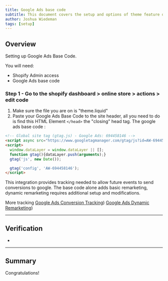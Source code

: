 ```yaml
---
title: Google Ads base code 
subtitle: This document covers the setup and options of theme feature described in the article title
author: Joshua Wiedeman
tags: [setup]
---
```


## Overview

Setting up Google Ads Base Code. 

You will need:
- Shopify Admin access
- Google Ads base code

### Step 1 - Go to the shopify dashboard > online store > actions > edit code

1. Make sure the file you are on is "theme.liquid" 
2. Paste your Google Ads Base Code to the site header, all you need to do is find this HTML Element
`</head>` the "closing" head tag. The google ads base code : 
```html
<!-- Global site tag (gtag.js) - Google Ads: 694458146 -->
<script async src="https://www.googletagmanager.com/gtag/js?id=AW-694458146"></script>
<script>
  window.dataLayer = window.dataLayer || [];
  function gtag(){dataLayer.push(arguments);}
  gtag('js', new Date());

  gtag('config', 'AW-694458146');
</script>

```


This integration provides tracking needed to allow future events to send conversions to google.
The base code alone adds basic remarketing, dynamic remarketing requires additional setup and modifications.  


More tracking 
[Google Ads Conversion Tracking]({{site.url}}/articles/shopify-google-ads-conversiontracking))
[Google Ads Dynamic Remarketing]({{site.url}}/articles/shopify-google-ads-dynamicremarketing))


---------------------------------------------------

## Verification

- 
  

---------------------------------------------------

## Summary

Congratulations! 
